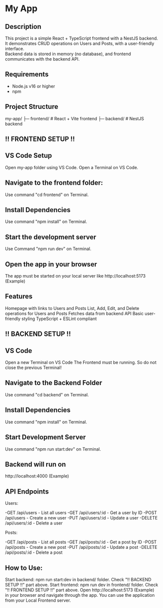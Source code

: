 # My App

## Description
This project is a simple React + TypeScript frontend with a NestJS backend.  
It demonstrates CRUD operations on Users and Posts, with a user-friendly interface.  
Backend data is stored in memory (no database), and frontend communicates with the backend API.

## Requirements
- Node.js v16 or higher
- npm

## Project Structure
my-app/
├─ frontend/ # React + Vite frontend
├─ backend/ # NestJS backend

## !! FRONTEND SETUP !!

## VS Code Setup
Open my-app folder using VS Code.
Open a Terminal on VS Code.

## Navigate to the frontend folder:
Use command "cd frontend" on Terminal.

## Install Dependencies
Use command "npm install" on Terminal.

## Start the development server
Use Command "npm run dev" on Terminal.

## Open the app in your browser
The app must be started on your local server like http://localhost:5173 (Example)

## Features
Homepage with links to Users and Posts
List, Add, Edit, and Delete operations for Users and Posts
Fetches data from backend API
Basic user-friendly styling
TypeScript + ESLint compliant

## !! BACKEND SETUP !!

## VS Code
Open a new Terminal on VS Code
The Frontend must be running. So do not close the previous Terminal!

## Navigate to the Backend Folder
Use command "cd backend" on Terminal.

## Install Dependencies
Use command "npm install" on Terminal.

## Start Development Server
Use command "npm run start:dev" on Terminal.

## Backend will run on
http://localhost:4000 (Example)

## API Endpoints
Users:

-GET /api/users - List all users
-GET /api/users/:id - Get a user by ID
-POST /api/users - Create a new user
-PUT /api/users/:id - Update a user
-DELETE /api/users/:id - Delete a user

Posts:

-GET /api/posts - List all posts
-GET /api/posts/:id - Get a post by ID
-POST /api/posts - Create a new post
-PUT /api/posts/:id - Update a post
-DELETE /api/posts/:id - Delete a post

## How to Use:
Start backend: npm run start:dev in backend/ folder. Check "!! BACKEND SETUP !!" part above.
Start frontend: npm run dev in frontend/ folder. Check "!! FRONTEND SETUP !!" part above.
Open http://localhost:5173 (Example) in your browser and navigate through the app.
You can use the application from your Local Frontend server.